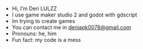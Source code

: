 - Hi, I’m Deri LULZZ
- I use game maker studio 2 and godot with gdscript
- Im trying to create games
- You can contact me in deniapk0078@gmail.com
- Pronouns: he, him
- Fun fact: my code is a mess

